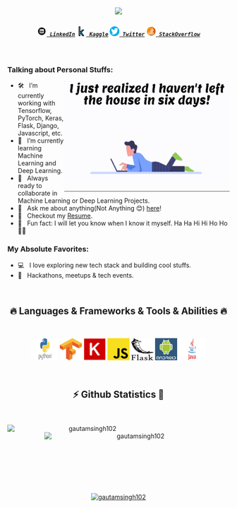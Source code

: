 <!-- [![MasterHead](images/banner.png)]() -->

<h1 align="center">
  <a href="https://git.io/typing-svg">
    <img src="https://readme-typing-svg.herokuapp.com/?lines=Hello,+There!+👋;This+is+Gautam+Singh....;Nice+to+meet+you!&center=true&size=30">
  </a>
</h1>

<h5 align="center">
  <code><a href="" title="LinkedIn Profile"><img width="22" src="images/linkedin.png"> LinkedIn</a></code>
  <code><a href="" title="Kaggle Profile"><img width="22" src="images/kaggle.webp"> Kaggle</a></code>
  <code><a href="" title="Twitter Profile"><img width="22" src="images/twitter.png"> Twitter</a></code>
  <code><a href="" title="StackOverflow Profile"><img width="22" src="images/stackoverflow.png"> StackOverflow</a></code>
</h5>
<br>

### Talking about Personal Stuffs:

<img align="right" height="250" width="375" alt="" src="images/side.gif" />

- 🛠 &nbsp; I’m currently working with Tensorflow, PyTorch, Keras, <br /> Flask, Django, Javascript, etc.
- 🚀 &nbsp; I’m currently learning Machine Learning and Deep Learning.
- 🤝 &nbsp; Always ready to collaborate in Machine Learning or Deep Learning Projects.
- 💬 &nbsp; Ask me about anything(Not Anything 😊) [here](https://github.com/GAUTAMSINGH102/GAUTAMSINGH102/issues/)!
- 📝 &nbsp; Checkout my [Resume]().
- 🤣 &nbsp; Fun fact: I will let you know when I know it myself. Ha Ha Hi Hi Ho Ho 🤣🤣



### My Absolute Favorites:

- 💻 &nbsp; I love exploring new tech stack and building cool stuffs.
- 🍕 &nbsp; Hackathons, meetups & tech events.

<br>
<h2 align="center">🔥 Languages & Frameworks & Tools & Abilities 🔥</h2>
<br>
<p align="center">
  <code><img title="Python" width="60" height="50" src="images/python.png"></code>
  <code><img title="tensorflow" width="50"  height="50" src="images/tensorflow.png"></code>
  <code><img title="keras" width="50"  height="50" src="images/keras.png"></code>
  <code><img title="javascript" width="50"  height="50" src="images/javascript.png"></code>
  <code><img title="flask" width="50"  height="50" src="images/flask.png"></code>
  <code><img title="android" width="50"  height="50" src="images/android.png"></code>
  <code><img title="java" width="60"  height="50" src="images/java.png"></code>
</p>
<br>



<h2 align="center">⚡ Github Statistics 👀</h2>
<br>
<p align=center>
  <div align=center>
    <a href="" title="">
      <img align="left" width=370 src="https://github-readme-stats.vercel.app/api/top-langs?username=gautamsingh102&show_icons=true&locale=en&layout=compact" alt="gautamsingh102" />
    </a>
    <a href="" title="">
      <img align="right" width=420 src="https://github-readme-stats.vercel.app/api?username=gautamsingh102&show_icons=true&locale=en" alt="gautamsingh102" />
    </a>
  </div>
  <br><br><br><br><br><br><br><br><br>
  <div align=center>
    <a href="">
      <img width=410 align="center" src="https://github-readme-streak-stats.herokuapp.com/?user=gautamsingh102&" alt="gautamsingh102" />
    </a>
  </div>
  <br>
</p>
